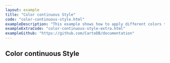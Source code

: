 ```yaml
---
layout: example
title: "Color continuous Style"
code: "color-continuous-style.html"
exampleDescription: "This example shows how to apply different colors to point features depending on attribute values."
exampleExtraCode: "color-continuous-style-extra.html"
exampleGithub: "https://github.com/CartoDB/documentation"
---
```

## Color continuous Style
